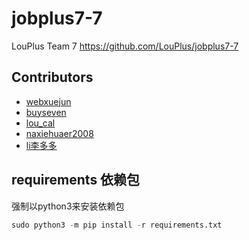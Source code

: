 # jobplus7-7
LouPlus Team 7 https://github.com/LouPlus/jobplus7-7

## Contributors
* [webxuejun](https://github.com/xue99999)
* [buyseven](https://github.com/buyseven)
* [lou_cal](https://github.com/tsunemori-akane)
* [naxiehuaer2008](https://github.com/naxiehuaer2008)
* [li李多多](https://github.com/66li)

## requirements 依赖包
强制以python3来安装依赖包
```python
sudo python3 -m pip install -r requirements.txt
```
